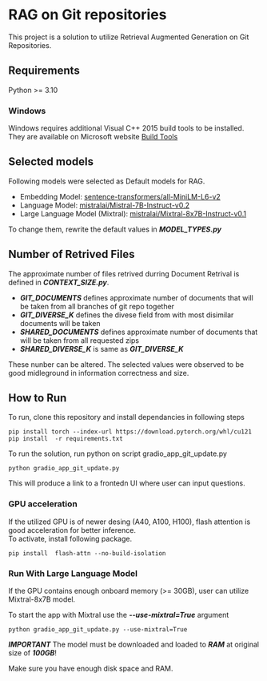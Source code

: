 # RAG on Git repositories
This project is a solution to utilize Retrieval Augmented Generation on Git Repositories.  

## Requirements

Python >= 3.10

### Windows

Windows requires additional Visual C++ 2015 build tools to be installed.  
They are available on Microsoft website [Build Tools](https://visualstudio.microsoft.com/downloads/)

## Selected models

Following models were selected as Default models for RAG.

- Embedding Model: [sentence-transformers/all-MiniLM-L6-v2](https://huggingface.co/sentence-transformers/all-MiniLM-L6-v2)
- Language Model: [mistralai/Mistral-7B-Instruct-v0.2](https://huggingface.co/mistralai/Mistral-7B-Instruct-v0.2)
- Large Language Model (Mixtral): [mistralai/Mixtral-8x7B-Instruct-v0.1](https://huggingface.co/mistralai/Mixtral-8x7B-Instruct-v0.1)

To change them, rewrite the default values in ***MODEL_TYPES.py***

## Number of Retrived Files

The approximate number of files retrived durring Document Retrival is defined in ***CONTEXT_SIZE.py***.

- ***GIT_DOCUMENTS*** defines approximate number of documents that will be taken from all branches of git repo together
- ***GIT_DIVERSE_K*** defines the divese field from with most disimilar documents will be taken
- ***SHARED_DOCUMENTS*** defines approximate number of documents that will be taken from all requested zips
- ***SHARED_DIVERSE_K*** is same as ***GIT_DIVERSE_K***

These nunber can be altered. The selected values were observed to be good midleground in information correctness and size.

## How to Run
To run, clone this repository and install dependancies in following steps
```
pip install torch --index-url https://download.pytorch.org/whl/cu121
pip install  -r requirements.txt
```

To run the solution, run python on script gradio_app_git_update.py

```
python gradio_app_git_update.py
```
This will produce a link to a frontedn UI where user can input questions.


### GPU acceleration

If the utilized GPU is of newer desing (A40, A100, H100), flash attention is good acceleration for better inference.  
To activate, install following package.
```
pip install  flash-attn --no-build-isolation
```

### Run With Large Language Model

If the GPU contains enough onboard memory (>= 30GB), user can utilize Mixtral-8x7B model.  

To start the app with Mixtral use the ***--use-mixtral=True*** argument

```
python gradio_app_git_update.py --use-mixtral=True
```

***IMPORTANT*** The model must be downloaded and loaded to ***RAM*** at original size of ***100GB***!

Make sure you have enough disk space and RAM.
